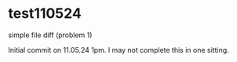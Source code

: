 # test110524
simple file diff (problem 1)

Initial commit on 11.05.24 1pm. I may not complete this in one sitting.
